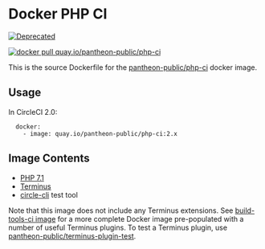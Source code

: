 # Docker PHP CI

[![Deprecated](https://img.shields.io/badge/Pantheon-Deprecated-yellow?logo=pantheon&color=FFDC28)](https://pantheon.io/docs/oss-support-levels#deprecated)

[![docker pull quay.io/pantheon-public/php-ci](https://img.shields.io/badge/image-quay-blue.svg)](https://quay.io/repository/pantheon-public/php-ci)

This is the source Dockerfile for the [pantheon-public/php-ci](https://quay.io/repository/pantheon-public/php-ci) docker image.

## Usage
In CircleCI 2.0:
```
  docker:
    - image: quay.io/pantheon-public/php-ci:2.x
```
## Image Contents

- [PHP 7.1](https://github.com/drupal-docker/php/tree/master/7.1)
- [Terminus](https://github.com/pantheon-systems/terminus)
- [circle-cli](https://github.com/circle-cli/circle-cli) test tool

Note that this image does not include any Terminus extensions. See [build-tools-ci image](https://github.com/pantheon-systems/docker-build-tools-ci) for a more complete Docker image pre-populated with a number of useful Terminus plugins. To test a Terminus plugin, use [pantheon-public/terminus-plugin-test](https://quay.io/repository/pantheon-public/terminus-plugin-test).

